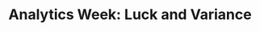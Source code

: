 ---
layout: post
title: "Analytics Week: Luck and Variance"
description: "Teams make their own fate — or do they?"
permalink: https://www.fromtherumbleseat.com/2024/7/3/24191383/analytics-week-luck-and-variance-georgia-tech-college-football-analytics-statsbomb-advanced-stats
---